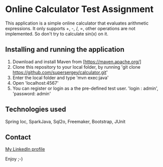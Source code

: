 # Online Calculator Test Assignment #

This application is a simple online calculator that evaluates arithmetic expressions.
It only supports +, -, /, =, other operations are not implemented.
So don't try to calculate sin(x) on it.
                                       
## Installing and running the application ##

1. Download and install Maven from [https://maven.apache.org/]
2. Clone this repository to your local folder, by running 'git clone https://github.com/supersergey/calculator.git'
3. Enter the local folder and type 'mvn exec:java'
4. Open 'localhost:4567'
5. You can register or login as a the pre-defined test user. 'login : admin', 'password: admin'

## Technologies used

Spring Ioc, SparkJava, Sql2o, Freemaker, Bootstrap, JUnit

## Contact

[My LinkedIn profile](https://www.linkedin.com/in/sergey-tolokunsky-103a2b1)
                                                         
Enjoy ;-)